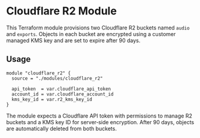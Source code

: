 # Cloudflare R2 Module

This Terraform module provisions two Cloudflare R2 buckets named `audio` and `exports`.
Objects in each bucket are encrypted using a customer managed KMS key and are set
to expire after 90 days.

## Usage

```hcl
module "cloudflare_r2" {
  source = "./modules/cloudflare_r2"

  api_token  = var.cloudflare_api_token
  account_id = var.cloudflare_account_id
  kms_key_id = var.r2_kms_key_id
}
```

The module expects a Cloudflare API token with permissions to manage R2 buckets
and a KMS key ID for server‑side encryption. After 90 days, objects are automatically deleted
from both buckets.
